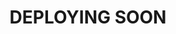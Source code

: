 
<!DOCTYPE HTML>
<head>

</head>
<body>
	<h1 style="text-align:center">DEPLOYING SOON </h1>
</body>
</html>
